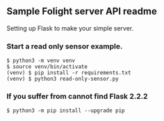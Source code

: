 ## Sample Folight server API readme

Setting up Flask to make your simple server.

### Start a read only sensor example.
```
$ python3 -m venv venv
$ source venv/bin/activate
(venv) $ pip install -r requirements.txt
(venv) $ python3 read-only-sensor.py
```

### If you suffer from cannot find Flask 2.2.2

```
$ python3 -m pip install --upgrade pip
```
